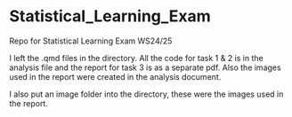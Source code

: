 # Statistical_Learning_Exam
Repo for Statistical Learning Exam WS24/25

I left the .qmd files in the directory. All the code for task 1 & 2 is in the analysis file and the report for task 3 is as a separate pdf. 
Also the images used in the report were created in the analysis document. 

I also put an image folder into the directory, these were the images used in the report. 